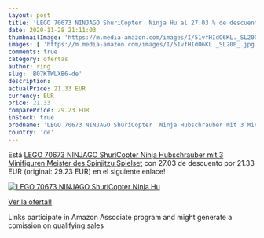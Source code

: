 ```yaml
---
layout: post
title: 'LEGO 70673 NINJAGO ShuriCopter  Ninja Hu al 27.03 % de descuento'
date: 2020-11-28 21:11:03
thumbnailImage: 'https://m.media-amazon.com/images/I/51vfHIdO6KL._SL200_.jpg'
images: [ 'https://m.media-amazon.com/images/I/51vfHIdO6KL._SL200_.jpg' ]
comments: true
category: ofertas
author: ring
slug: 'B07KTWLXB6-de'
description:
actualPrice: 21.33 EUR
currency: EUR
price: 21.33
comparePrice: 29.23 EUR
inStock: true
prodname: 'LEGO 70673 NINJAGO ShuriCopter  Ninja Hubschrauber mit 3 Minifiguren  Meister des Spinjitzu Spielset'
country: 'de'
---
```


Está [LEGO 70673 NINJAGO ShuriCopter  Ninja Hubschrauber mit 3 Minifiguren  Meister des Spinjitzu Spielset](https://www.amazon.de/dp/B07KTWLXB6/?tag=tolees0ca-21) con 27.03 de descuento por 21.33 EUR (original: 29.23 EUR) en el siguiente enlace!

[![LEGO 70673 NINJAGO ShuriCopter  Ninja Hu](https://m.media-amazon.com/images/I/51vfHIdO6KL._SL200_.jpg)](https://www.amazon.de/dp/B07KTWLXB6/?tag=tolees0ca-21)

[Ver la oferta!!](https://www.amazon.de/dp/B07KTWLXB6/?tag=tolees0ca-21)

Links participate in Amazon Associate program and might generate a comission on qualifying sales


